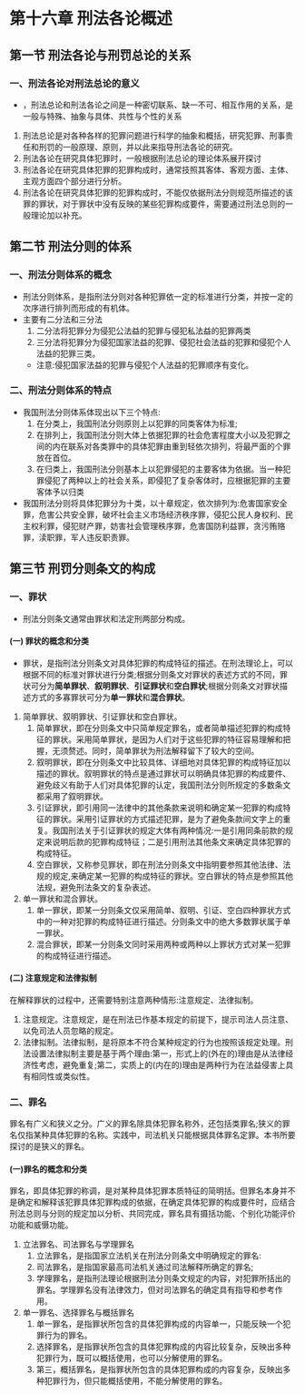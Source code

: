 # 第十六章 刑法各论概述
## 第一节 刑法各论与刑罚总论的关系
### 一、刑法各论对刑法总论的意义
- ，刑法总论和刑法各论之间是一种密切联系、缺一不可、相互作用的关系，是一般与特殊、抽象与具体、共性与个性的关系
1. 刑法总论是对各种各样的犯罪问题进行科学的抽象和概括，研究犯罪、刑事贵任和刑罚的一般原理、原则，并以此来指导刑法各论的研究。
2. 刑法各论在研究具体犯罪时，一般根据刑法总论的理论体系展开探讨
3. 刑法各论在研究具体犯罪的犯罪构成时，通常技照其客体、客观方面、主体、主观方面四个部分进行分析。
4. 刑法各论在研究具体犯罪的犯罪构成时，不能仅依据刑法分则规范所描述的该罪的罪状，对于罪状中没有反映的某些犯罪构成要件，需要通过刑法总则的一般理论加以补充。
## 第二节 刑法分则的体系
### 一、刑法分则体系的概念
- 刑法分则体系，是指刑法分则对各种犯罪依一定的标准进行分类，并按一定的次序进行排列而形成的有机体。
- 主要有二分法和三分法
  1. 二分法将犯罪分为侵犯公法益的犯罪与侵犯私法益的犯罪两类
  2. 三分法将犯罪分为侵犯国家法益的犯罪、侵犯社会法益的犯罪和侵犯个人法益的犯罪三类。
  - 注意:侵犯国家法益的犯罪与侵犯个人法益的犯罪顺序有变化。
### 二、刑法分则体系的特点
- 我国刑法分则体系体现出以下三个特点:
  1. 在分类上，我国刑法分则原则上以犯罪的同类客体为标准;
  2. 在排列上，我国刑法分则大体上依据犯罪的社会危害程度大小以及犯罪之间的内在联系对各类罪中的具体犯罪由重到轻依次排列，将最严面的个罪放在首位。
  3. 在归类上，我国刑法分则基本上以犯罪侵犯的主要客体为依据。当一种犯罪侵犯了两种以上的社会关系，即侵犯了复杂客体时，应根据犯罪的主要客体予以归类
- 我国刑法分则将具体犯罪分为十类，以十章规定，依次排列为:危害国家安全罪，危害公共安全罪，破坏社会主义市场经济秩序罪，侵犯公民人身权利、民主权利罪，侵犯财产罪，妨害社会管理秩序罪，危害国防利益罪，贪污贿赂罪，渎职罪，军人违反职责罪。
## 第三节 刑罚分则条文的构成
### 一、罪状
- 刑法分则条文通常由罪状和法定刑两部分构成。
#### (一) 罪状的概念和分类
- 罪状，是指刑法分则条文对具体犯罪的构成特征的描述。在刑法理论上，可以根据不同的标准对罪状进行分类;根据分则条文对罪状的表述方式的不同，罪状可分为**简单罪状**、**叙明罪状**、**引证罪状**和**空白罪状**;根据分则条文对罪状描述方式的多寡罪状可分为**单一罪状**和**混合罪状**。
1. 简单罪状、叙明罪状、引证罪状和空白罪状。
   1. 简单罪状，即在分则条文中只简单规定罪名，或者简单描述犯罪的构成特征的罪状。采用简单罪状，是因为人们对于这些犯罪的特征容易理解和把握，无须赘述。同时，简单罪状为刑法解释留下了较大的空间。
   2. 叙明罪状，即在分则条文中比较具体、详细地对具体犯罪的构成特征加以描述的罪状。叙明罪状的特点是通过罪状可以明确具体犯罪的构成要件、避免歧义有助于人们对具体犯罪的认定，我国刑法分则所规定的多数条文都采用了叙明罪状。
   3. 引证罪状，即引用同一法律中的其他条款来说明和确定某一犯罪的构成特征的罪状。采用引证罪状的方式描述犯罪，是为了避免条款间文字上的重复。我国刑法关于引证罪状的规定大体有两种情况:一是引用同条前款的规定来说明后款的犯罪构成特征；二是引用刑法其他条文来确定具体犯罪的构成特征。
   4. 空白罪状，又称参见罪状，即在刑法分则条文中指明要参照其他法律、法规的规定,来确定某一犯罪的构成特征的罪状。空白罪状的特点是参照其他法规，避免刑法条文的复杂表述。
2. 单一罪状和混合罪状。
   1. 单一罪状，即某一分则条文仅采用简单、叙明、引证、空白四种罪状方式中的一种对犯罪的构成特征进行描述。分则条文中的绝大多数罪状属于单一罪状。
   2. 混合罪状，即某一分则条文同时采用两种或两种以上罪状方式对某一犯罪的构成特征进行描述。
#### (二) 注意规定和法律拟制
在解释罪状的过程中，还需要特别注意两种情形:注意规定、法律拟制。
1. 注意规定。注意规定，是在刑法已作基本规定的前提下，提示司法人员注意、以免司法人员忽略的规定。
2. 法律拟制。法律拟制，是将原本不符合某种规定的行为也按照该规定处理。刑法设置法律拟制主要是基于两个理由:第一，形式上的(外在的)理由是从法律经济性考虑，避免重复;第二，实质上的(内在的)理由是两种行为在法益侵害上具有相同性或类似性。
### 二、罪名
罪名有广义和狭义之分。广义的罪名除具体犯罪名称外，还包括类罪名;狭义的罪名仅指某种具体犯罪的名称。实践中，司法机关只能根据具体罪名定罪。本书所要探讨的是狭义的罪名。
#### (一)罪名的概念和分类
罪名，即具体犯罪的称调，是对某种具体犯罪本质特征的简明括。但罪名本身并不是确定和解释该犯罪具体犯罪构成的依据，在确定具体犯罪的构成要件时，应结合刑法总则与分则的规定加以分析、共同完成，罪名具有摄括功能、个别化功能评价功能和威慑功能。
1. 立法罪名、司法罪名与学理罪名
   1. 立法罪名，是指国家立法机关在刑法分则条文中明确规定的罪名:
   2. 司法罪名，是指国家最高司法机关通过司法解释所确定的罪名;
   3. 学理罪名，是指刑法理论根据刑法分则条文规定的内容，对犯罪所括出的罪名。学理罪名没有法律效力，但对司法罪名的确定具有指导和参考作用。
2. 单一罪名、选择罪名与概括罪名
   1. 单一罪名，是指罪状所包含的具体犯罪构成的内容单一，只能反映一个犯罪行为的罪名。
   2. 选择罪名，是指罪状所包含的具体犯罪构成的内容比较复杂，反映出多种犯罪行为，既可以概括使用，也可以分解使用的罪名。
   3. 第三，概括罪名，是指罪状所包含的具体犯罪构成的内容复杂，反映出多种犯罪行为，但只能概括使用，不能分解使用的罪名。
